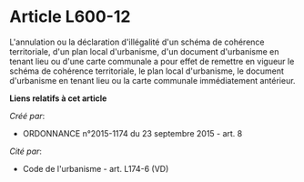 # Article L600-12

L'annulation ou la déclaration d'illégalité d'un schéma de cohérence territoriale, d'un plan local d'urbanisme, d'un document
d'urbanisme en tenant lieu ou d'une carte communale a pour effet de remettre en vigueur le schéma de cohérence territoriale,
le plan local d'urbanisme, le document d'urbanisme en tenant lieu ou la carte communale immédiatement antérieur.

**Liens relatifs à cet article**

_Créé par_:

  - ORDONNANCE n°2015-1174 du 23 septembre 2015 - art. 8

_Cité par_:

  - Code de l'urbanisme - art. L174-6 (VD)
